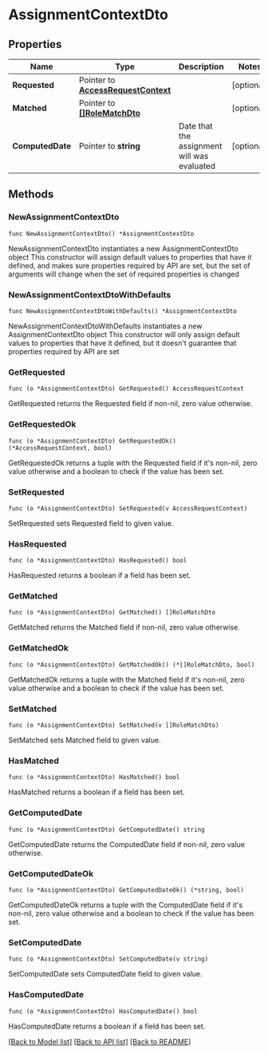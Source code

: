 # AssignmentContextDto

## Properties

Name | Type | Description | Notes
------------ | ------------- | ------------- | -------------
**Requested** | Pointer to [**AccessRequestContext**](AccessRequestContext.md) |  | [optional] 
**Matched** | Pointer to [**[]RoleMatchDto**](RoleMatchDto.md) |  | [optional] 
**ComputedDate** | Pointer to **string** | Date that the assignment will was evaluated | [optional] 

## Methods

### NewAssignmentContextDto

`func NewAssignmentContextDto() *AssignmentContextDto`

NewAssignmentContextDto instantiates a new AssignmentContextDto object
This constructor will assign default values to properties that have it defined,
and makes sure properties required by API are set, but the set of arguments
will change when the set of required properties is changed

### NewAssignmentContextDtoWithDefaults

`func NewAssignmentContextDtoWithDefaults() *AssignmentContextDto`

NewAssignmentContextDtoWithDefaults instantiates a new AssignmentContextDto object
This constructor will only assign default values to properties that have it defined,
but it doesn't guarantee that properties required by API are set

### GetRequested

`func (o *AssignmentContextDto) GetRequested() AccessRequestContext`

GetRequested returns the Requested field if non-nil, zero value otherwise.

### GetRequestedOk

`func (o *AssignmentContextDto) GetRequestedOk() (*AccessRequestContext, bool)`

GetRequestedOk returns a tuple with the Requested field if it's non-nil, zero value otherwise
and a boolean to check if the value has been set.

### SetRequested

`func (o *AssignmentContextDto) SetRequested(v AccessRequestContext)`

SetRequested sets Requested field to given value.

### HasRequested

`func (o *AssignmentContextDto) HasRequested() bool`

HasRequested returns a boolean if a field has been set.

### GetMatched

`func (o *AssignmentContextDto) GetMatched() []RoleMatchDto`

GetMatched returns the Matched field if non-nil, zero value otherwise.

### GetMatchedOk

`func (o *AssignmentContextDto) GetMatchedOk() (*[]RoleMatchDto, bool)`

GetMatchedOk returns a tuple with the Matched field if it's non-nil, zero value otherwise
and a boolean to check if the value has been set.

### SetMatched

`func (o *AssignmentContextDto) SetMatched(v []RoleMatchDto)`

SetMatched sets Matched field to given value.

### HasMatched

`func (o *AssignmentContextDto) HasMatched() bool`

HasMatched returns a boolean if a field has been set.

### GetComputedDate

`func (o *AssignmentContextDto) GetComputedDate() string`

GetComputedDate returns the ComputedDate field if non-nil, zero value otherwise.

### GetComputedDateOk

`func (o *AssignmentContextDto) GetComputedDateOk() (*string, bool)`

GetComputedDateOk returns a tuple with the ComputedDate field if it's non-nil, zero value otherwise
and a boolean to check if the value has been set.

### SetComputedDate

`func (o *AssignmentContextDto) SetComputedDate(v string)`

SetComputedDate sets ComputedDate field to given value.

### HasComputedDate

`func (o *AssignmentContextDto) HasComputedDate() bool`

HasComputedDate returns a boolean if a field has been set.


[[Back to Model list]](../README.md#documentation-for-models) [[Back to API list]](../README.md#documentation-for-api-endpoints) [[Back to README]](../README.md)


